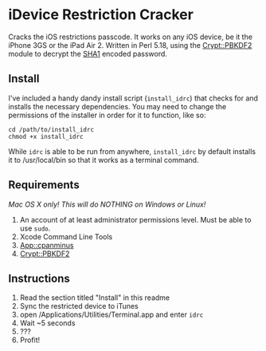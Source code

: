 # iDevice Restriction Cracker

Cracks the iOS restrictions passcode. It works on any iOS device, be it the iPhone 3GS or the iPad Air 2. Written in Perl 5.18, using the [Crypt::PBKDF2](https://github.com/arodland/Crypt-PBKDF2) module to decrypt the [SHA1](https://en.wikipedia.org/wiki/SHA-1) encoded password.

## Install

I've included a handy dandy install script (```install_idrc```) that checks for and installs the necessary dependencies. You may need to change the permissions of the installer in order for it to function, like so:
```
cd /path/to/install_idrc
chmod +x install_idrc
```
While ```idrc``` is able to be run from anywhere, ```install_idrc``` by default installs it to /usr/local/bin so that it works as a terminal command.

## Requirements

_Mac OS X only! This will do NOTHING on Windows or Linux!_

1. An account of at least administrator permissions level. Must be able to use `sudo`.
2. Xcode Command Line Tools
3. [App::cpanminus](http://search.cpan.org/~miyagawa/App-cpanminus-1.7040/lib/App/cpanminus.pm)
4. [Crypt::PBKDF2](http://search.cpan.org/~arodland/Crypt-PBKDF2-0.150900/lib/Crypt/PBKDF2.pm)

## Instructions

1. Read the section titled "Install" in this readme
2. Sync the restricted device to iTunes
3. open /Applications/Utilities/Terminal.app and enter `idrc`
4. Wait ~5 seconds
5. ???
6. Profit!
